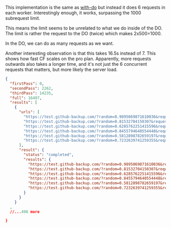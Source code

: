 This implementation is the same as [with-do](../with-do) but instead it does 6 requests in each worker. Interestingly enough, it works, surpassing the 1000 subrequest limit.

This means the limit seems to be unrelated to what we do inside of the DO. The limit is rather the request to the DO (twice) which makes 2x500=1000.

In the DO, we can do as many requests as we want.

Another interesting observation is that this takes 16.5s instead of 7. This shows how fast CF scales on the pro plan. Apparently, more requests outwards also takes a longer time, and it's not just the 6 concurrent requests that matters, but more likely the server load.

```json
{
  "firstPass": 0,
  "secondPass": 2262,
  "thirdPass": 14235,
  "full": 16497,
  "results": [
    {
      "urls": [
        "https://test.github-backup.com/?random=0.9895069871610036&request=0",
        "https://test.github-backup.com/?random=0.81532704150307&request=1",
        "https://test.github-backup.com/?random=0.6285762251415596&request=2",
        "https://test.github-backup.com/?random=0.8455794640554448&request=3",
        "https://test.github-backup.com/?random=0.5812898782659197&request=4",
        "https://test.github-backup.com/?random=0.7232639741259355&request=5"
      ],
      "result": {
        "status": "completed",
        "results": {
          "https://test.github-backup.com/?random=0.9895069871610036&request=0": 5038,
          "https://test.github-backup.com/?random=0.81532704150307&request=1": 5037,
          "https://test.github-backup.com/?random=0.6285762251415596&request=2": 5042,
          "https://test.github-backup.com/?random=0.8455794640554448&request=3": 5038,
          "https://test.github-backup.com/?random=0.5812898782659197&request=4": 5040,
          "https://test.github-backup.com/?random=0.7232639741259355&request=5": 5051
        }
      }
    }
  ,
  //...498 more

}
```
